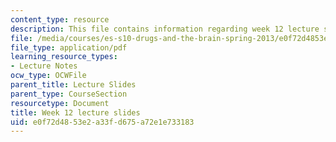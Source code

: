 ```yaml
---
content_type: resource
description: This file contains information regarding week 12 lecture slides.
file: /media/courses/es-s10-drugs-and-the-brain-spring-2013/e0f72d4853e2a33fd675a72e1e733183_MITES_S10S13_Week12.pdf
file_type: application/pdf
learning_resource_types:
- Lecture Notes
ocw_type: OCWFile
parent_title: Lecture Slides
parent_type: CourseSection
resourcetype: Document
title: Week 12 lecture slides
uid: e0f72d48-53e2-a33f-d675-a72e1e733183
---
```

